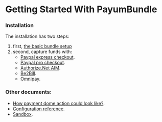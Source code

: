 Getting Started With PayumBundle
================================

### Installation

The installation has two steps:

1. first, [the basic bundle setup](basic_setup.md)
2. second, capture funds with: 
    * [Paypal express checkout](capture_funds_with_paypal_express_checkout.md).
    * [Paypal pro checkout](capture_funds_with_paypal_pro_checkout.md).
    * [Authorize.Net AIM](capture_funds_with_authorize_net_aim.md).
    * [Be2Bill](capture_funds_with_be2bill.md).
    * [Omnipay](capture_funds_with_ominpay.md).

### Other documents:

* [How payment dome action could look like?](how_payment_done_action_could_look_like.md).
* [Configuration reference](configuration_reference.md).
* [Sandbox](configuration_reference.md).